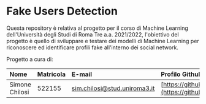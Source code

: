 # Fake Users Detection
Questa repository è relativa al progetto per il corso di Machine Learning dell'Università degli Studi di Roma Tre a.a. 2021/2022, l'obiettivo del progetto è quello di sviluppare e testare dei modelli di Machine Learning per riconoscere ed identificare profili fake all'interno dei social network.

Progetto a cura di:

| Nome| Matricola | E-mail | Profilo Github | Profilo Linkedin |
|:---|:---|:---|:---|:---|
| Simone Chilosi|522155|sim.chilosi@stud.uniroma3.it|[https://github.com/simochilo](https://github.com/simochilo)| https://www.linkedin.com/in/simone-chilosi-575260239/|
